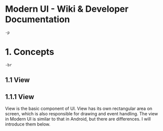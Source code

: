 # Modern UI - Wiki & Developer Documentation
`-p`
# 1. Concepts
`-br`
## 1.1 View
## 1.1.1 View
View is the basic component of UI. View has its own rectangular area on screen, which is also responsible for drawing and event handling.
The view in Modern UI is similar to that in Android, but there are differences. I will introduce them below.